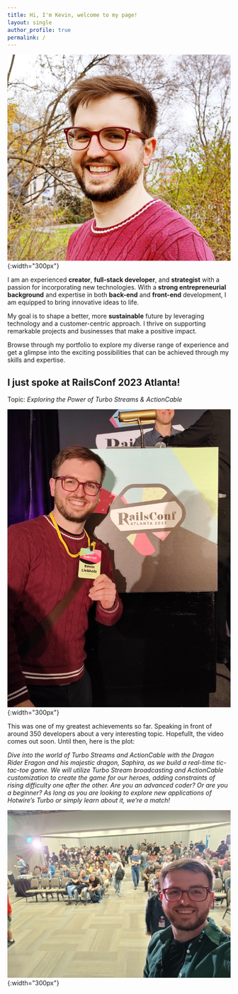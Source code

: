 ```yaml
---
title: Hi, I'm Kevin, welcome to my page!
layout: single
author_profile: true
permalink: /
---
```


![Kevin](assets/images/Kevin.jpeg){:width="300px"}

I am an experienced **creator**, **full-stack developer**, and **strategist** with a passion for incorporating new technologies. With a **strong entrepreneurial background** and expertise in both **back-end** and **front-end** development, I am equipped to bring innovative ideas to life.

My goal is to shape a better, more **sustainable** future by leveraging technology and a customer-centric approach. I thrive on supporting remarkable projects and businesses that make a positive impact.

Browse through my portfolio to explore my diverse range of experience and get a glimpse into the exciting possibilities that can be achieved through my skills and expertise.

## I just spoke at RailsConf 2023 Atlanta!
Topic: *Exploring the Power of Turbo Streams & ActionCable*

![Rails Conf](assets/images/rails_conf.jpg){:width="300px"}

This was one of my greatest achievements so far. Speaking in front of around 350 developers about a very interesting topic. Hopefullt, the video comes out soon. Until then, here is the plot:

*Dive into the world of Turbo Streams and ActionCable with the Dragon Rider Eragon and his majestic dragon, Saphira, as we build a real-time tic-tac-toe game. We will utilize Turbo Stream broadcasting and ActionCable customization to create the game for our heroes, adding constraints of rising difficulty one after the other. Are you an advanced coder? Or are you a beginner? As long as you are looking to explore new applications of Hotwire’s Turbo or simply learn about it, we’re a match!*

![Rails Conf Speaker](assets/images/rails_conf_speaker.jpg){:width="300px"}
